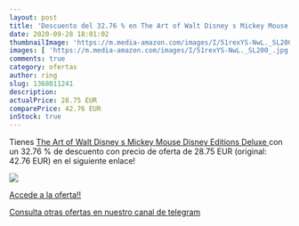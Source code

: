 ```yaml
---
layout: post
title: 'Descuento del 32.76 % en The Art of Walt Disney s Mickey Mouse  D'
date: 2020-09-28 18:01:02
thumbnailImage: 'https://m.media-amazon.com/images/I/51rexYS-NwL._SL200_.jpg'
images: [ 'https://m.media-amazon.com/images/I/51rexYS-NwL._SL200_.jpg' ]
comments: true
category: ofertas
author: ring
slug: 1368011241
description:
actualPrice: 28.75 EUR
comparePrice: 42.76 EUR
inStock: true
---
```


Tienes [The Art of Walt Disney s Mickey Mouse  Disney Editions Deluxe ](https://www.amazon.com/dp/1368011241/?tag=redken08-20) con un 32.76 % de descuento con precio de oferta de 28.75 EUR (original: 42.76 EUR) en el siguiente enlace!

[![](https://m.media-amazon.com/images/I/51rexYS-NwL._SL200_.jpg)](https://www.amazon.com/dp/1368011241/?tag=redken08-20)

[Accede a la oferta!!](https://www.amazon.com/dp/1368011241/?tag=redken08-20)

[Consulta otras ofertas en nuestro canal de telegram](https://t.me/s/ofertas25)
